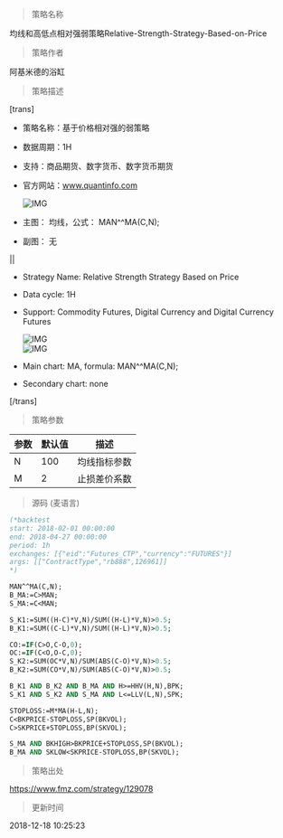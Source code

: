 
> 策略名称

均线和高低点相对强弱策略Relative-Strength-Strategy-Based-on-Price

> 策略作者

阿基米德的浴缸

> 策略描述

[trans]
- 策略名称：基于价格相对强的弱策略
- 数据周期：1H
- 支持：商品期货、数字货币、数字货币期货
- 官方网站：www.quantinfo.com


  ![IMG](https://www.fmz.com/upload/asset/2e346e6e3b2edda65576ffe7d35e104b.png) 



- 主图：
  均线，公式： MAN^^MA(C,N);


- 副图：
  无

||

- Strategy Name: Relative Strength Strategy Based on Price
- Data cycle: 1H
- Support: Commodity Futures, Digital Currency and Digital Currency Futures

  ![IMG](https://www.fmz.com/upload/asset/45096a9dbc8e6361219bd4957494ac60.png)  
  ![IMG](https://www.fmz.com/upload/asset/bcf5916794bbc6d9e5e8332b6fa9798c.png) 

- Main chart:
  MA, formula: MAN^^MA(C,N);
- Secondary chart:
  none

[/trans]

> 策略参数



|参数|默认值|描述|
|----|----|----|
|N|100|均线指标参数|MA index parameter|
|M|2|止损差价系数|stop loss difference coefficient|


> 源码 (麦语言)

``` pascal
(*backtest
start: 2018-02-01 00:00:00
end: 2018-04-27 00:00:00
period: 1h
exchanges: [{"eid":"Futures_CTP","currency":"FUTURES"}]
args: [["ContractType","rb888",126961]]
*)

MAN^^MA(C,N);
B_MA:=C>MAN;
S_MA:=C<MAN;

S_K1:=SUM((H-C)*V,N)/SUM((H-L)*V,N)>0.5;
B_K1:=SUM((C-L)*V,N)/SUM((H-L)*V,N)>0.5;

CO:=IF(C>O,C-O,0);
OC:=IF(C<O,O-C,0);
S_K2:=SUM(OC*V,N)/SUM(ABS(C-O)*V,N)>0.5;
B_K2:=SUM(CO*V,N)/SUM(ABS(C-O)*V,N)>0.5;

B_K1 AND B_K2 AND B_MA AND H>=HHV(H,N),BPK;
S_K1 AND S_K2 AND S_MA AND L<=LLV(L,N),SPK;

STOPLOSS:=M*MA(H-L,N);
C<BKPRICE-STOPLOSS,SP(BKVOL);
C>SKPRICE+STOPLOSS,BP(SKVOL);

S_MA AND BKHIGH>BKPRICE+STOPLOSS,SP(BKVOL);
B_MA AND SKLOW<SKPRICE-STOPLOSS,BP(SKVOL);
```

> 策略出处

https://www.fmz.com/strategy/129078

> 更新时间

2018-12-18 10:25:23
